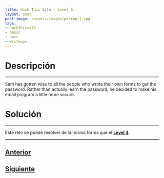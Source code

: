 ```yaml
---
title: Hack This Site - Level 5
layout: post
post-image: /assets/images/perropc1.jpg 
tags:
- hackthissite
- basic
- post
- writeups
---
```

# Descripción
---

Sam has gotten wise to all the people who wrote their own forms to get the password. Rather than actually learn the password, he decided to make his email program a little more secure.


# Solución
---

Este reto se puede resolver de la misma forma que el **[Level 4](/blog/Level-4)**.


---

## [Anterior](/Level-4)
## [Siguiente](/Level-6)